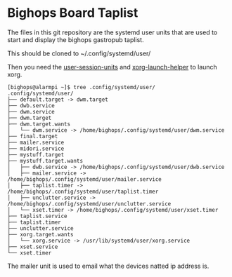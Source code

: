 Bighops Board Taplist
=====================

The files in this git repository are the systemd user units that are used to
start and display the bighops gastropub taplist.

This should be cloned to ~/.config/systemd/user/

Then you need the [user-session-units](https://github.com/sofar/user-session-units) and [xorg-launch-helper](https://github.com/sofar/xorg-launch-helper) to launch xorg.

    [bighops@alarmpi ~]$ tree .config/systemd/user/
    .config/systemd/user/
    ├── default.target -> dwm.target
    ├── dwb.service
    ├── dwm.service
    ├── dwm.target
    ├── dwm.target.wants
    │   └── dwm.service -> /home/bighops/.config/systemd/user/dwm.service
    ├── final.target
    ├── mailer.service
    ├── midori.service
    ├── mystuff.target
    ├── mystuff.target.wants
    │   ├── dwb.service -> /home/bighops/.config/systemd/user/dwb.service
    │   ├── mailer.service -> /home/bighops/.config/systemd/user/mailer.service
    │   ├── taplist.timer -> /home/bighops/.config/systemd/user/taplist.timer
    │   ├── unclutter.service -> /home/bighops/.config/systemd/user/unclutter.service
    │   └── xset.timer -> /home/bighops/.config/systemd/user/xset.timer
    ├── taplist.service
    ├── taplist.timer
    ├── unclutter.service
    ├── xorg.target.wants
    │   └── xorg.service -> /usr/lib/systemd/user/xorg.service
    ├── xset.service
    └── xset.timer

The mailer unit is used to email what the devices natted ip address is.
